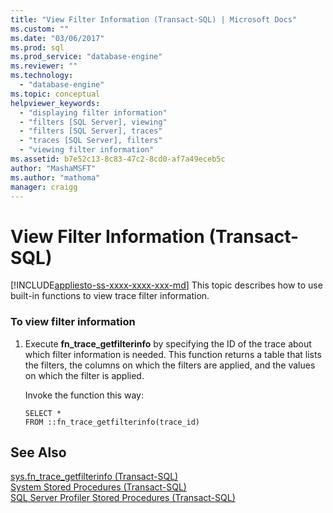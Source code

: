 ```yaml
---
title: "View Filter Information (Transact-SQL) | Microsoft Docs"
ms.custom: ""
ms.date: "03/06/2017"
ms.prod: sql
ms.prod_service: "database-engine"
ms.reviewer: ""
ms.technology: 
  - "database-engine"
ms.topic: conceptual
helpviewer_keywords: 
  - "displaying filter information"
  - "filters [SQL Server], viewing"
  - "filters [SQL Server], traces"
  - "traces [SQL Server], filters"
  - "viewing filter information"
ms.assetid: b7e52c13-8c83-47c2-8cd0-af7a49eceb5c
author: "MashaMSFT"
ms.author: "mathoma"
manager: craigg
---
```

# View Filter Information (Transact-SQL)
[!INCLUDE[appliesto-ss-xxxx-xxxx-xxx-md](../../includes/appliesto-ss-xxxx-xxxx-xxx-md.md)]
  This topic describes how to use built-in functions to view trace filter information.  
  
### To view filter information  
  
1.  Execute **fn_trace_getfilterinfo** by specifying the ID of the trace about which filter information is needed. This function returns a table that lists the filters, the columns on which the filters are applied, and the values on which the filter is applied.  
  
     Invoke the function this way:  
  
    ```  
    SELECT *  
    FROM ::fn_trace_getfilterinfo(trace_id)  
    ```  
  
## See Also  
 [sys.fn_trace_getfilterinfo &#40;Transact-SQL&#41;](../../relational-databases/system-functions/sys-fn-trace-getfilterinfo-transact-sql.md)   
 [System Stored Procedures &#40;Transact-SQL&#41;](../../relational-databases/system-stored-procedures/system-stored-procedures-transact-sql.md)   
 [SQL Server Profiler Stored Procedures &#40;Transact-SQL&#41;](../../relational-databases/system-stored-procedures/sql-server-profiler-stored-procedures-transact-sql.md)  
  
  
